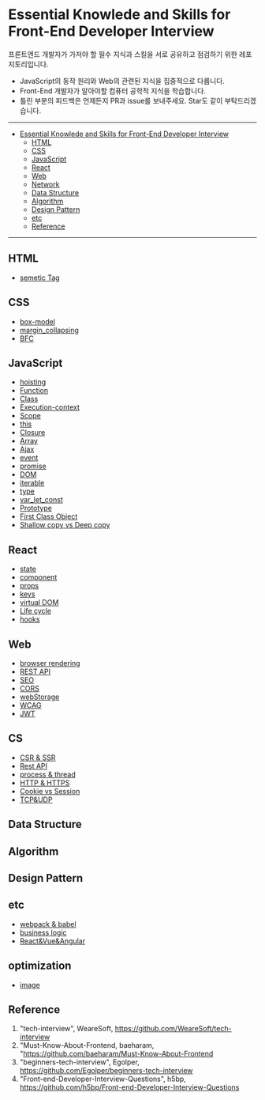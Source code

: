 # Essential Knowlede and Skills for Front-End Developer Interview

프론트엔드 개발자가 가저야 할 필수 지식과 스킬을 서로 공유하고 점검하기 위한 레포지토리입니다.

- JavaScript의 동작 원리와 Web의 관련된 지식을 집중적으로 다룹니다.
- Front-End 개발자가 알아야할 컴퓨터 공학적 지식을 학습합니다.
- 틀린 부분의 피드백은 언제든지 PR과 issue를 보내주세요. Star도 같이 부탁드리겠습니다.

---

- [Essential Knowlede and Skills for Front-End Developer Interview](#essential-knowlede-and-skills-for-front-end-developer-interview)
  - [HTML](#html)
  - [CSS](#css)
  - [JavaScript](#javascript)
  - [React](#react)
  - [Web](#web)
  - [Network](#network)
  - [Data Structure](#data-structure)
  - [Algorithm](#algorithm)
  - [Design Pattern](#design-pattern)
  - [etc](#etc)
  - [Reference](#reference)

---

## HTML

- [semetic Tag](./contents/html/sementicTag.md)

## CSS

- [box-model](./contents/css/boxModel.md)
- [margin_collapsing](./contents/css/margin_collapsing.md)
- [BFC](./contents/css/BFC.md)

## JavaScript

- [hoisting](./contents/javascript/hoisting.md)
- [Function](./contents/javascript/function.md)
- [Class](./contents/javascript/class.md)
- [Execution-context](./contents/javascript/execution-context.md)
- [Scope](./contents/javascript/scope.md)
- [this](./contents/javascript/this.md)
- [Closure](./contents/javascript/closure.md)
- [Array](./contents/javascript/Array.md)
- [Ajax](./contents/javascript/ajax.md)
- [event](./contents/javascript/event.md)
- [promise](./contents/javascript/promise.md)
- [DOM](./contents/javascript/DOM.md)
- [iterable](./contents/javascript/iterable.md)
- [type](./contents/javascript/type.md)
- [var_let_const](./contents/javascript/var_let_const.md)
- [Prototype](./contents/javascript/Prototype.md)
- [First Class Object](./contents/javascript/FirstClassObject.md)
- [Shallow copy vs Deep copy](./contents/javascript/shallowCopy_vs_DeepCopy.md)

## React

- [state](./contents/React/State.md)
- [component](./contents/React/Component.md)
- [props](./contents/React/Props.md)
- [keys](./contents/React/key.md)
- [virtual DOM](./contents/React/virtualDOM.md)
- [Life cycle](./contents/React/Lifecycle.md)
- [hooks](./contents/React/hooks.md)

## Web

- [browser rendering](./contents/web/browerRendering.md)
- [REST API](./contents/web/restApi.md)
- [SEO](./contents/web/SEO.md)
- [CORS](./contents/web/cors.md)
- [webStorage](./contents/web/webStorage.md)
- [WCAG](./contents/web/WCAG.md)
- [JWT](./contents/web/JWT.md)

## CS

- [CSR & SSR](./contents/cs/CSR%26SSR.md)
- [Rest API](./contents/cs/REST_API.md)
- [process & thread](./contents/cs/process_and_thread.md)
- [HTTP & HTTPS](./contents/cs/HTTP.md)
- [Cookie vs Session](./contents/cs/cookie_vs_session.md)
- [TCP&UDP](./contents/cs/TCP%26UDP.md)

## Data Structure

## Algorithm

## Design Pattern

## etc

- [webpack & babel](./contents/etc/Webpack_Babel.md)
- [business logic](./contents/etc/business_logic.md)
- [React&Vue&Angular](./contents/etc/React%26Vue%26Angular.md)

## optimization

- [image](./contents/optimization/image.md)

## Reference

1. "tech-interview", WeareSoft, https://github.com/WeareSoft/tech-interview
2. "Must-Know-About-Frontend, baeharam, "https://github.com/baeharam/Must-Know-About-Frontend
3. "beginners-tech-interview", Egolper, https://github.com/Egolper/beginners-tech-interview
4. "Front-end-Developer-Interview-Questions", h5bp, https://github.com/h5bp/Front-end-Developer-Interview-Questions
